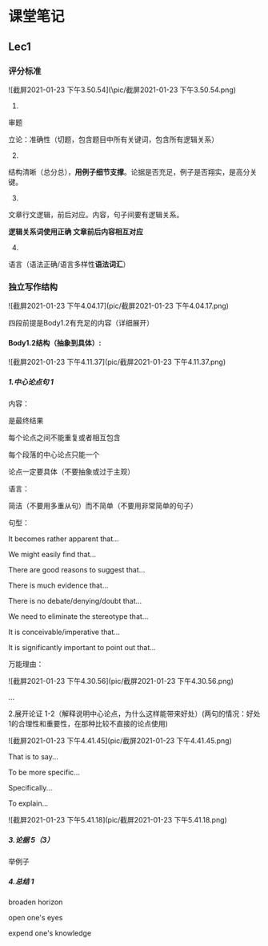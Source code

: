 # 课堂笔记

## Lec1

### 评分标准

![截屏2021-01-23 下午3.50.54](\pic/截屏2021-01-23 下午3.50.54.png)

1.

审题

立论：准确性（切题，包含题目中所有关键词，包含所有逻辑关系）

2.

结构清晰（总分总），**用例子细节支撑**。论据是否充足，例子是否翔实，是高分关键。

3.

文章行文逻辑，前后对应。内容，句子间要有逻辑关系。

**逻辑关系词使用正确 文章前后内容相互对应**

4.

语言（语法正确/语言多样性**语法词汇**）



### 独立写作结构

![截屏2021-01-23 下午4.04.17](pic/截屏2021-01-23 下午4.04.17.png)

四段前提是Body1.2有充足的内容（详细展开）



#### Body1.2结构（抽象到具体）:

![截屏2021-01-23 下午4.11.37](pic/截屏2021-01-23 下午4.11.37.png)



##### 1.中心论点句 1

内容：

是最终结果 

每个论点之间不能重复或者相互包含 

每个段落的中心论点只能一个

论点一定要具体（不要抽象或过于主观）

语言：

简洁（不要用多重从句）而不简单（不要用非常简单的句子）

句型：

It becomes rather apparent that...

We might easily find that...

There are good reasons to suggest that...

There is much evidence that...

There is no debate/denying/doubt that...

We need to eliminate the stereotype that...

It is conceivable/imperative that...

It is significantly important to point out that...

万能理由：

![截屏2021-01-23 下午4.30.56](pic/截屏2021-01-23 下午4.30.56.png)

...



2.展开论证 1-2（解释说明中心论点，为什么这样能带来好处）(两句的情况：好处1的合理性和重要性，在那种比较不直接的论点使用)

![截屏2021-01-23 下午4.41.45](pic/截屏2021-01-23 下午4.41.45.png)

That is to say...

To be more specific...

Specifically...

To explain...

![截屏2021-01-23 下午5.41.18](pic/截屏2021-01-23 下午5.41.18.png)

##### 3.论据 5（3）

举例子

##### 4.总结 1





broaden horizon

open one's eyes

expend one's knowledge